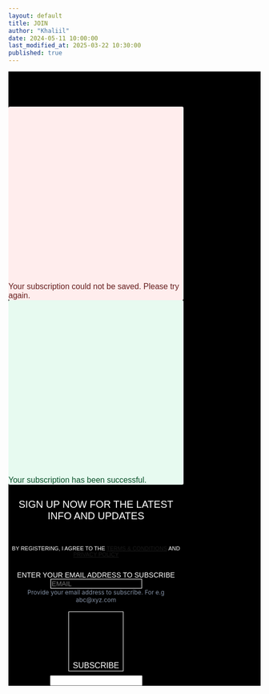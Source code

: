 ```yaml
---
layout: default
title: JOIN
author: "Khaliil"
date: 2024-05-11 10:00:00
last_modified_at: 2025-03-22 10:30:00
published: true
---
```


<div class="sib-form" style="text-align:center; background-color:#000;padding-top:70px;">
<div id="sib-form-container" class="sib-form-container">
<div id="error-message" class="sib-form-message-panel" style="font-size:16px; text-align:left; font-family:Helvetica, sans-serif; color:#661d1d; background-color:#ffeded; border-radius:3px; border-color:#ff4949; max-width:350px;">
<div class="sib-form-message-panel__text sib-form-message-panel__text--center">
<svg viewBox="0 0 512 512" class="sib-icon sib-notification__icon">
<path d="M256 40c118.621 0 216 96.075 216 216..."></path>
</svg>
<span class="sib-form-message-panel__inner-text">Your subscription could not be saved. Please try again.</span>
</div>
</div>
<div></div>
<div id="success-message" class="sib-form-message-panel" style="font-size:16px; text-align:left; font-family:Helvetica, sans-serif; color:#085229; background-color:#e7faf0; border-radius:3px; border-color:#13ce66; max-width:350px;">
<div class="sib-form-message-panel__text sib-form-message-panel__text--center">
<svg viewBox="0 0 512 512" class="sib-icon sib-notification__icon">
<path d="M256 8C119.033 8 8 119.033 8 256..."></path>
</svg>
<span class="sib-form-message-panel__inner-text">Your subscription has been successful.</span>
</div>
</div>
<div></div>
<div id="sib-container" class="sib-container--medium sib-container--vertical" style="text-align:center; background-color:#000; max-width:350px; border-width:0px; border-color:#C0CCD9; border-style:solid; direction:ltr;">
<form id="sib-form" method="POST" action="https://sibforms.com/serve/MUIFAHeoHY7jhvNfitOPxpUZmM-izQ-kZTW4bLecfHS5M-uy8B3B-Yce50YjhZ3YhzE8vp7gL-fm0IBV_i1EswcM8_EvCnhW0ZbB7EX0qRZZuJKuGP0G8zfDyrZHK7eT3stE5eoZF1qlH4G7mtUj2sqmr8nhfpTHMTSMwngdv2fpuK84epVboh07QujeJLfXdEDdKbTDxHt9YRzb" data-type="subscription">
<div style="padding:8px 0;">
<div class="sib-form-block" style="font-size:20px; text-align:center; font-family:'BB Manual Mono Regular', Arial, sans-serif; font-weight:100; color:#fff; background-color:transparent;">
<p>SIGN UP NOW FOR THE LATEST INFO AND UPDATES</p>
</div>
</div>
<div style="padding:8px 0;">
<div class="sib-form-block" style="font-size:11px; text-align:center; font-family:'BB Manual Mono Regular', Arial, sans-serif; color:#fff; background-color:transparent;">
<div class="sib-text-form-block">
<p>BY REGISTERING, I AGREE TO THE <a href="https://khaliiil.com/terms-conditions" target="_blank">TERMS &amp; CONDITIONS</a> AND <a href="https://khaliiil.com/privacy-policy" target="_blank">PRIVACY POLICY</a></p>
</div>
</div>
</div>
<div style="padding:8px 0;">
<div class="sib-input sib-form-block">
<div class="form__entry entry_block">
<div class="form__label-row">
<label class="entry__label" style="text-align:left; font-family:'BB Manual Mono Regular', Arial, sans-serif; font-size:14px; font-weight:300; color:#fff; text-transform:uppercase; margin-top:40px;" for="EMAIL" data-required="*">Enter your email address to subscribe</label>
<div class="entry__field" style="background-color:#000; border-radius:0;border:none;">
<input class="input" style="color:#fff; font-family:'BB Manual Mono Regular', Arial, sans-serif; background:#000; border:1px solid #fff; outline:none; border-radius:0;" type="text" id="EMAIL" name="EMAIL" autocomplete="off" placeholder="EMAIL" data-required="true" required />
</div>
</div>
<label class="entry__error entry__error--primary" style="font-size:16px; font-family:'BB Manual Mono Regular', Arial, sans-serif; text-align:left; color:#661d1d; background-color:#ffeded; border-radius:3px; border-color:#ff4949;"></label>
<label class="entry__specification" style="font-size:12px; text-align:left; color:#8390A4;">Provide your email address to subscribe. For e.g abc@xyz.com</label>
</div>
</div>
</div>
<div style="padding:8px 0;">
<div class="sib-form-block" style="text-align:center;">
<button class="sib-form-block__button sib-form-block__button-with-loader" style="font-size:16px; touch-action:manipulation; font-family:'BB Manual Mono Regular', Arial, sans-serif; text-align:center; color:#fff; background:transparent; border:1px solid #fff; border-radius:0; font-weight:300;" form="sib-form" type="submit">
<svg class="icon clickable__icon progress-indicator__icon sib-hide-loader-icon" viewBox="0 0 512 512">
<path d="M460.116 373.846l-20.823-12.022..."></path>
</svg>
SUBSCRIBE
</button>
</div>
</div>
<input type="text" name="email_address_check" value="" class="input--hidden">
<input type="hidden" name="locale" value="en">
</form>
</div>
</div>
</div>